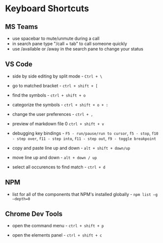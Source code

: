# Keyboard Shortcuts

## MS Teams

- use spacebar to mute/unmute during a call
- in search pane type "/call + tab" to call someone quickly
- use /available or /away in the search pane to change your status

## VS Code

- side by side editing by split mode - `Ctrl + \`

- go to matched bracket - `ctrl + shift + [`

- find the symbols - `ctrl + shift + o`

- categorize the symbols - `ctrl + shift + o + :`

- change the user preferences - `ctrl + ,`

- preview of markdown file 0 `ctrl + shift + v`

- debugging key bindings - `F5 - run/pause/run to cursor`, `f5 - stop`, `f10 - step over`, `f11 - step into`, `f11 - step out`, `f9 - toggle breakpoint`

- copy and paste line up and down - `alt + shift + down/up`

- move line up and down - `alt + down / up`

- select all occurences to find match - `ctrl + d`

## NPM

- list for all of the components that NPM's installed globally - `npm list –g –depth=0`

## Chrome Dev Tools

- open the command menu - `ctrl + shift + p`

- open the elements panel - `ctrl + shift + c`
